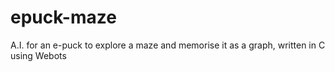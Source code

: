 # epuck-maze
A.I. for an e-puck to explore a maze and memorise it as a graph, written in C using Webots
